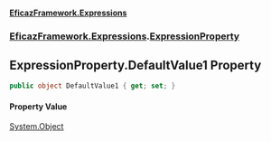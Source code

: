 #### [EficazFramework.Expressions](EficazFrameworkExpressions.md 'EficazFramework Expressions')
### [EficazFramework.Expressions](EficazFrameworkExpressions.md#EficazFramework.Expressions 'EficazFramework.Expressions').[ExpressionProperty](EficazFramework.Expressions/ExpressionProperty.md 'EficazFramework.Expressions.ExpressionProperty')

## ExpressionProperty.DefaultValue1 Property

```csharp
public object DefaultValue1 { get; set; }
```

#### Property Value
[System.Object](https://docs.microsoft.com/en-us/dotnet/api/System.Object 'System.Object')